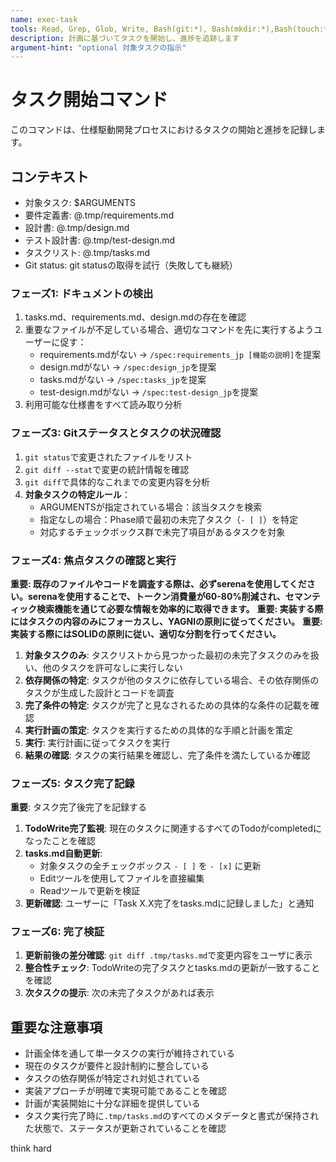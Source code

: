```yaml
---
name: exec-task
tools: Read, Grep, Glob, Write, Bash(git:*), Bash(mkdir:*),Bash(touch:*),  mcp__serena__get_symbols_overview, mcp__serena__find_file, mcp__serena__find_symbol, mcp__serena__list_memories, mcp__serena__search_for_pattern, mcp__serena__list_dir
description: 計画に基づいてタスクを開始し、進捗を追跡します
argument-hint: "optional 対象タスクの指示"
---
```


# タスク開始コマンド

このコマンドは、仕様駆動開発プロセスにおけるタスクの開始と進捗を記録します。

## コンテキスト

- 対象タスク: $ARGUMENTS
- 要件定義書: @.tmp/requirements.md
- 設計書: @.tmp/design.md
- テスト設計書: @.tmp/test-design.md
- タスクリスト: @.tmp/tasks.md
- Git status: git statusの取得を試行（失敗しても継続）

### フェーズ1: ドキュメントの検出

1. tasks.md、requirements.md、design.mdの存在を確認
2. 重要なファイルが不足している場合、適切なコマンドを先に実行するようユーザーに促す：
   - requirements.mdがない → `/spec:requirements_jp [機能の説明]`を提案
   - design.mdがない → `/spec:design_jp`を提案
   - tasks.mdがない → `/spec:tasks_jp`を提案
   - test-design.mdがない → `/spec:test-design_jp`を提案
3. 利用可能な仕様書をすべて読み取り分析


### フェーズ3: Gitステータスとタスクの状況確認

1. `git status`で変更されたファイルをリスト
2. `git diff --stat`で変更の統計情報を確認
3. `git diff`で具体的なこれまでの変更内容を分析
4. **対象タスクの特定ルール**：
     - ARGUMENTSが指定されている場合：該当タスクを検索
     - 指定なしの場合：Phase順で最初の未完了タスク（`- [ ]`）を特定
     - 対応するチェックボックス群で未完了項目があるタスクを対象

### フェーズ4: 焦点タスクの確認と実行

**重要: 既存のファイルやコードを調査する際は、必ずserenaを使用してください。serenaを使用することで、トークン消費量が60-80%削減され、セマンティック検索機能を通じて必要な情報を効率的に取得できます。**
**重要: 実装する際にはタスクの内容のみにフォーカスし、YAGNIの原則に従ってください。**
**重要: 実装する際にはSOLIDの原則に従い、適切な分割を行ってください。**

1. **対象タスクのみ**: タスクリストから見つかった最初の未完了タスクのみを扱い、他のタスクを許可なしに実行しない
2. **依存関係の特定**: タスクが他のタスクに依存している場合、その依存関係のタスクが生成した設計とコードを調査
3. **完了条件の特定**: タスクが完了と見なされるための具体的な条件の記載を確認
4. **実行計画の策定**: タスクを実行するための具体的な手順と計画を策定
5. **実行**: 実行計画に従ってタスクを実行
6. **結果の確認**: タスクの実行結果を確認し、完了条件を満たしているか確認

### フェーズ5: タスク完了記録

**重要**: タスク完了後完了を記録する

1. **TodoWrite完了監視**: 現在のタスクに関連するすべてのTodoがcompletedになったことを確認
2. **tasks.md自動更新**:
   - 対象タスクの全チェックボックス `- [ ]` を `- [x]` に更新
   - Editツールを使用してファイルを直接編集
   - Readツールで更新を検証
3. **更新確認**: ユーザーに「Task X.X完了をtasks.mdに記録しました」と通知

### フェーズ6: 完了検証

1. **更新前後の差分確認**: `git diff .tmp/tasks.md`で変更内容をユーザに表示
2. **整合性チェック**: TodoWriteの完了タスクとtasks.mdの更新が一致することを確認
3. **次タスクの提示**: 次の未完了タスクがあれば表示

## 重要な注意事項

- 計画全体を通して単一タスクの実行が維持されている
- 現在のタスクが要件と設計制約に整合している
- タスクの依存関係が特定され対処されている
- 実装アプローチが明確で実現可能であることを確認
- 計画が実装開始に十分な詳細を提供している
- タスク実行完了時に`.tmp/tasks.md`のすべてのメタデータと書式が保持された状態で、ステータスが更新されていることを確認

think hard
